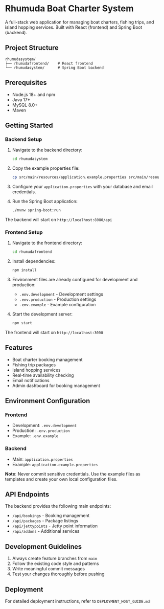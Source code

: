 # Rhumuda Boat Charter System

A full-stack web application for managing boat charters, fishing trips, and island hopping services. Built with React (frontend) and Spring Boot (backend).

## Project Structure

```
rhumudasystem/
├── rhumudafrontend/    # React frontend
└── rhumudasystem/      # Spring Boot backend
```

## Prerequisites

- Node.js 18+ and npm
- Java 17+
- MySQL 8.0+
- Maven

## Getting Started

### Backend Setup

1. Navigate to the backend directory:
   ```bash
   cd rhumudasystem
   ```

2. Copy the example properties file:
   ```bash
   cp src/main/resources/application.example.properties src/main/resources/application.properties
   ```

3. Configure your `application.properties` with your database and email credentials.

4. Run the Spring Boot application:
   ```bash
   ./mvnw spring-boot:run
   ```

The backend will start on `http://localhost:8080/api`

### Frontend Setup

1. Navigate to the frontend directory:
   ```bash
   cd rhumudafrontend
   ```

2. Install dependencies:
   ```bash
   npm install
   ```

3. Environment files are already configured for development and production:
   - `.env.development` - Development settings
   - `.env.production` - Production settings
   - `.env.example` - Example configuration

4. Start the development server:
   ```bash
   npm start
   ```

The frontend will start on `http://localhost:3000`

## Features

- Boat charter booking management
- Fishing trip packages
- Island hopping services
- Real-time availability checking
- Email notifications
- Admin dashboard for booking management

## Environment Configuration

### Frontend
- Development: `.env.development`
- Production: `.env.production`
- Example: `.env.example`

### Backend
- Main: `application.properties`
- Example: `application.example.properties`

**Note:** Never commit sensitive credentials. Use the example files as templates and create your own local configuration files.

## API Endpoints

The backend provides the following main endpoints:

- `/api/bookings` - Booking management
- `/api/packages` - Package listings
- `/api/jettypoints` - Jetty point information
- `/api/addons` - Additional services

## Development Guidelines

1. Always create feature branches from `main`
2. Follow the existing code style and patterns
3. Write meaningful commit messages
4. Test your changes thoroughly before pushing

## Deployment

For detailed deployment instructions, refer to `DEPLOYMENT_HOST_GUIDE.md`